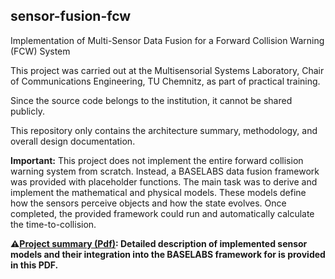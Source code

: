## sensor-fusion-fcw

Implementation of Multi-Sensor Data Fusion for a Forward Collision Warning (FCW) System

This project was carried out at the Multisensorial Systems Laboratory, Chair of Communications Engineering, TU Chemnitz, as part of practical training.

Since the source code belongs to the institution, it cannot be shared publicly.  

This repository only contains the architecture summary, methodology, and overall design documentation.

**Important:**
This project does not implement the entire forward collision warning system from scratch. Instead, a BASELABS data fusion framework was provided with placeholder functions. The main task was to derive and implement the mathematical and physical models. These models define how the sensors perceive objects and how the state evolves. Once completed, the provided framework could run and automatically calculate the time-to-collision.

**⚠️[Project summary (Pdf)](docs/project-summary.pdf): Detailed description of implemented sensor models and their integration into the BASELABS framework for is provided in this PDF.**


